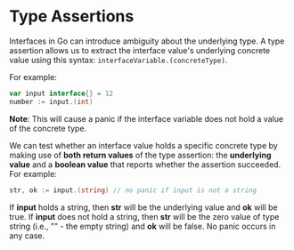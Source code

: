 # Type Assertions

Interfaces in Go can introduce ambiguity about the underlying type. A type assertion allows us to extract the interface value's underlying concrete value using this syntax: `interfaceVariable.(concreteType)`.

For example:

```go
var input interface{} = 12
number := input.(int)
```

**Note**: This will cause a panic if the interface variable does not hold a value of the concrete type.

We can test whether an interface value holds a specific concrete type by making use of **both return values** of the type assertion: the **underlying value** and a **boolean value** that reports whether the assertion succeeded. For example:

```go
str, ok := input.(string) // no panic if input is not a string
```

If **input** holds a string, then **str** will be the underlying value and **ok** will be true. If **input** does not hold a string, then **str** will be the zero value of type string (i.e., "" - the empty string) and **ok** will be false. No panic occurs in any case.
